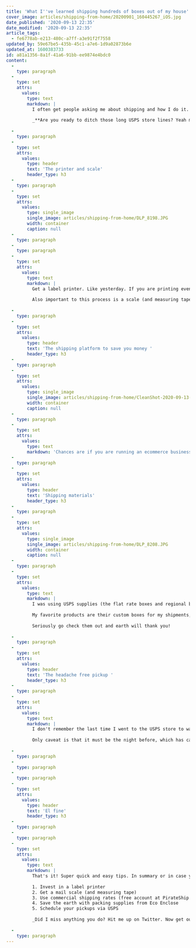 ```yaml
---
title: 'What I''ve learned shipping hundreds of boxes out of my house'
cover_image: articles/shipping-from-home/20200901_160445267_iOS.jpg
date_published: '2020-09-13 22:35'
date_modified: '2020-09-13 22:35'
article_tags:
  - fe6778ab-e213-480c-a7ff-a3e91f2f7558
updated_by: 59e67be5-435b-45c1-a7e6-1d9a02873b6e
updated_at: 1600383733
id: a81a1356-8a1f-41a6-91bb-ee9874e4bdc0
content:
  -
    type: paragraph
  -
    type: set
    attrs:
      values:
        type: text
        markdown: |
          I often get people asking me about shipping and how I do it. I'm not a super expert but I do ship dozens of packages most months with [Rainier Watch](http://rainierwatch.com) here's my tips that have saved me money and time! 💰
          
          _**Are you ready to ditch those long USPS store lines? Yeah me too.  I wish someone had told me these things years ago!**_
          
  -
    type: paragraph
  -
    type: set
    attrs:
      values:
        type: header
        text: 'The printer and scale'
        header_type: h3
  -
    type: paragraph
  -
    type: set
    attrs:
      values:
        type: single_image
        single_image: articles/shipping-from-home/DLP_8198.JPG
        width: container
        caption: null
  -
    type: paragraph
  -
    type: paragraph
  -
    type: set
    attrs:
      values:
        type: text
        markdown: |
          Get a label printer. Like yesterday. If you are printing even several times a month I think it's a worthwhile investment. I have [this Rollo thermal printer](https://www.rollo.com/product/rollo-printer/) thanks to Rami ([check out his epic sock company!](https://www.ftgusocks.com/)) that I love. Because it's a thermal printer it doesn't use or ever need ink replaced. Woohoo! The Rollo is easy to setup and easy to use. Definitely worth the $200ish investment. 
          
          Also important to this process is a scale (and measuring tape) so you can calculate the exact size and weight of your packages. There's dozens of options on amazon, just search for "shipping or mail scale". Whatever shipping platform you use will ask for it and unless you are shipping heavy things a flat box isn't a cost effective approach.
          
  -
    type: paragraph
  -
    type: set
    attrs:
      values:
        type: header
        text: 'The shipping platform to save you money '
        header_type: h3
  -
    type: paragraph
  -
    type: set
    attrs:
      values:
        type: single_image
        single_image: articles/shipping-from-home/CleanShot-2020-09-13-at-15.45.15@2x.jpg
        width: container
        caption: null
  -
    type: paragraph
  -
    type: set
    attrs:
      values:
        type: text
        markdown: 'Chances are if you are running an ecommerce business you are using Etsy or Shopify or Woocommerce. And in that case you are already getting commercial shipping rates (woohoo!). But of you are still paying normal rates for USPS shipping then here''s a secret: you don''t have to be! There''s a lot of platforms like [ShipStation](https://www.shipstation.com/) and [Shippo](https://goshippo.com/) that offer a lot of services in addition to commercial shipping rates. (I prefer Shippo because it''s user interface is better). So if you are shipping a lot and not getting those commercial rates that save you $1-3 per package check them out. If you aren''t shipping enough to pay for a monthly service or aren''t running an ecommerce business then you need to be using [PirateShip](https://www.pirateship.com/)! Its free and is a great way to save money per shipment. Another alternative is [Sendle](https://www.sendle.com/) although I''ve found PirateShip to be slightly cheaper. '
  -
    type: paragraph
  -
    type: set
    attrs:
      values:
        type: header
        text: 'Shipping materials'
        header_type: h3
  -
    type: paragraph
  -
    type: set
    attrs:
      values:
        type: single_image
        single_image: articles/shipping-from-home/DLP_8208.JPG
        width: container
        caption: null
  -
    type: paragraph
  -
    type: set
    attrs:
      values:
        type: text
        markdown: |
          I was using USPS supplies (the flat rate boxes and regional boxes which you can get for free) before migrating to [Eco Enclose](https://www.ecoenclose.com/). And I wish I'd done it sooner. Eco Enclose has a plethora of amazing, super earth friendly shipping supplies and materials for any needs you have. 
          
          My favorite products are their custom boxes for my shipments, a custom designed card for including in the boxes, and their zero waste labels! I use the custom boxes for an exact fit on my products which allows me to save money on shipping so I think they are worth it. 
          
          Seriously go check them out and earth will thank you!
          
  -
    type: paragraph
  -
    type: set
    attrs:
      values:
        type: header
        text: 'The headache free pickup '
        header_type: h3
  -
    type: paragraph
  -
    type: set
    attrs:
      values:
        type: text
        markdown: |
          I don't remember the last time I went to the USPS store to wait in their never ending line to ship a package. Here's a little known secret: Did you know USPS can pickup packages from your home? Its super easy to schedule a pickup so you don't even have to leave the house! [Go here and schedule a pickup](https://tools.usps.com/schedule-pickup-steps.htm). 
          
          Only caveat is that it must be the night before, which has caught me a few times. Once I started using this free service, I never went back and you won't either! 
          
  -
    type: paragraph
  -
    type: paragraph
  -
    type: paragraph
  -
    type: set
    attrs:
      values:
        type: header
        text: 'El fine'
        header_type: h3
  -
    type: paragraph
  -
    type: paragraph
  -
    type: set
    attrs:
      values:
        type: text
        markdown: |
          That's it! Super quick and easy tips. In summary or in case you hate reading thanks to Buzzfeed do this: 
          
          1. Invest in a label printer
          2. Get a mail scale (and measuring tape)
          3. Use commercial shipping rates (free account at PirateShip.com)
          4. Save the earth with packing supplies from Eco Enclose 
          5. Schedule your pickups via USPS
          
          _Did I miss anything you do? Hit me up on Twitter. Now get out there and start saving!_
          
  -
    type: paragraph
---
```


